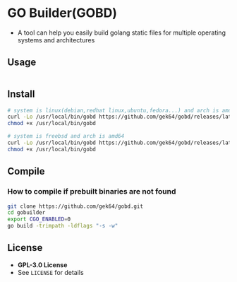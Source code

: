 # GO Builder(GOBD)

- A tool can help you easily build golang static files for multiple operating systems and architectures

## Usage

```

```

## Install

```sh
# system is linux(debian,redhat linux,ubuntu,fedora...) and arch is amd64
curl -Lo /usr/local/bin/gobd https://github.com/gek64/gobd/releases/latest/download/gobd-linux-amd64
chmod +x /usr/local/bin/gobd

# system is freebsd and arch is amd64
curl -Lo /usr/local/bin/gobd https://github.com/gek64/gobd/releases/latest/download/gobd-freebsd-amd64
chmod +x /usr/local/bin/gobd
```

## Compile

### How to compile if prebuilt binaries are not found

```sh
git clone https://github.com/gek64/gobd.git
cd gobuilder
export CGO_ENABLED=0 
go build -trimpath -ldflags "-s -w"
```

## License

- **GPL-3.0 License**
- See `LICENSE` for details
